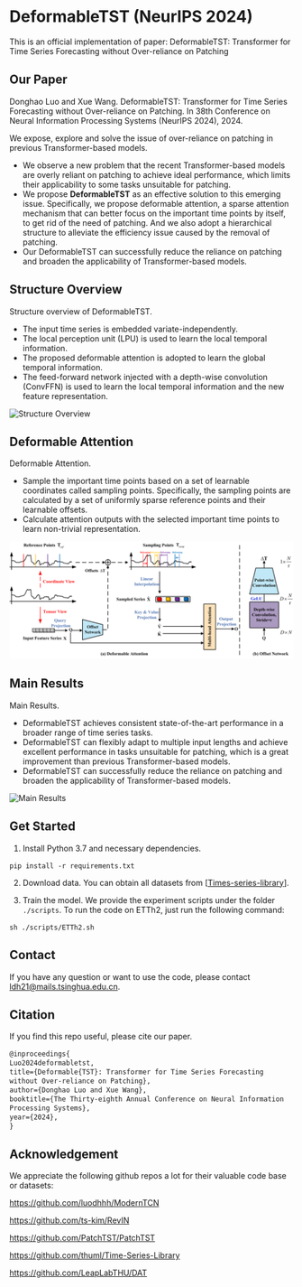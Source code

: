 # DeformableTST (NeurIPS 2024)
This is an official implementation of paper: DeformableTST: Transformer for Time Series Forecasting without Over-reliance on Patching

## Our Paper
Donghao Luo and Xue Wang. DeformableTST: Transformer for Time Series Forecasting without Over-reliance on Patching. In 38th Conference on Neural Information Processing Systems (NeurIPS 2024), 2024.

We expose, explore and solve the issue of over-reliance on patching in previous Transformer-based models.
+ We observe a new problem that the recent Transformer-based models are overly reliant on patching to achieve ideal performance, which limits their applicability to some tasks unsuitable for patching.
+ We propose **DeformableTST** as an effective solution to this emerging issue. Specifically, we propose deformable attention, a sparse attention mechanism that can better focus on the important time points by itself, to get rid of the need of
patching. And we also adopt a hierarchical structure to alleviate the efficiency issue caused by the removal of patching.
+ Our DeformableTST can successfully reduce the reliance on patching and broaden the applicability of Transformer-based models.


## Structure Overview

Structure overview of DeformableTST. 
+ The input time series is embedded variate-independently. 
+ The local perception unit (LPU) is used to learn the local temporal information.
+ The proposed deformable attention is adopted to learn the global temporal information. 
+ The feed-forward network injected with a depth-wise convolution (ConvFFN) is used to learn the local temporal information and the new feature representation.

![Structure Overview](fig/fig_structure.png)


## Deformable Attention
Deformable Attention.
+ Sample the important time points based on a set of learnable coordinates called sampling points. Specifically, the sampling points are calculated by a set of uniformly sparse reference points and their learnable offsets.
+ Calculate attention outputs with the selected important time points to learn non-trivial representation.

![Deformable Attention](fig/fig_attention.png)

## Main Results

Main Results. 
+ DeformableTST achieves consistent state-of-the-art performance in a broader range of time series tasks.
+ DeformableTST can flexibly adapt to multiple input lengths and achieve excellent performance in tasks unsuitable for patching, which is a great improvement than previous Transformer-based models.
+ DeformableTST can successfully reduce the reliance on patching and broaden the applicability of Transformer-based models.

![Main Results](fig/fig_mainresult.png)

## Get Started

1. Install Python 3.7 and necessary dependencies.
```
pip install -r requirements.txt
```
2. Download data. You can obtain all datasets from [[Times-series-library](https://github.com/thuml/Time-Series-Library)].

3. Train the model. We provide the experiment scripts under the folder `./scripts`. To run the code on ETTh2, just run the following command:

```
sh ./scripts/ETTh2.sh
```

## Contact
If you have any question or want to use the code, please contact [ldh21@mails.tsinghua.edu.cn](mailto:ldh21@mails.tsinghua.edu.cn).

## Citation

If you find this repo useful, please cite our paper. 
```
@inproceedings{
Luo2024deformabletst,
title={Deformable{TST}: Transformer for Time Series Forecasting without Over-reliance on Patching},
author={Donghao Luo and Xue Wang},
booktitle={The Thirty-eighth Annual Conference on Neural Information Processing Systems},
year={2024},
}
```

## Acknowledgement

We appreciate the following github repos a lot for their valuable code base or datasets:

https://github.com/luodhhh/ModernTCN

https://github.com/ts-kim/RevIN

https://github.com/PatchTST/PatchTST

https://github.com/thuml/Time-Series-Library

https://github.com/LeapLabTHU/DAT
